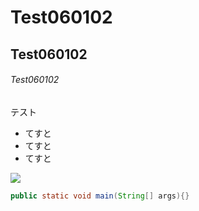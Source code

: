# Test060102
## Test060102
###### Test060102
テスト
* てすと
* てすと
* てすと


![](https://www.google.co.jp/imgres?imgurl=http%3A%2F%2Fe-village.main.jp%2Fgazou%2Fimage_gazou%2Fgazou_0178.jpg&imgrefurl=http%3A%2F%2Fe-village.main.jp%2Fgazou%2Fcat5%2F&docid=AZVEGHc7lY6mOM&tbnid=gMi3H4cdraAcaM%3A&vet=1&w=350&h=309&bih=641&biw=1201&ved=0ahUKEwivsPfRz5vUAhWGI5QKHZ54AkAQMwgxKAswCw&iact=c&ictx=1)

```java
public static void main(String[] args){}
```

